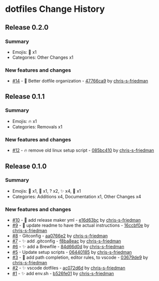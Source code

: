 # dotfiles Change History

## Release 0.2.0

### Summary

- Emojis: 🚚 x1
- Categories: Other Changes x1

### New features and changes

- [#14](https://github.com/chris-s-friedman/dotfiles/pull/14) - 🚚 Better dotfile organization - [47766ca9](https://github.com/chris-s-friedman/dotfiles/commit/47766ca92d3f10bd65fcefe4749de473c7a56e32) by [chris-s-friedman](https://github.com/chris-s-friedman)


## Release 0.1.1

### Summary

- Emojis: 🔥 x1
- Categories: Removals x1

### New features and changes

- [#12](https://github.com/chris-s-friedman/dotfiles/pull/12) - 🔥 remove old linux setup script - [085bc410](https://github.com/chris-s-friedman/dotfiles/commit/085bc410d92bc50f397c18a32e04d0312ea07787) by [chris-s-friedman](https://github.com/chris-s-friedman)


## Release 0.1.0

### Summary

- Emojis: 🔧 x1, 📝 x1, ? x2, ✨ x4, 🎨 x1
- Categories: Additions x4, Documentation x1, Other Changes x4

### New features and changes

- [#10](https://github.com/chris-s-friedman/dotfiles/pull/10) - 🔧 add release maker yml - [e16d63bc](https://github.com/chris-s-friedman/dotfiles/commit/e16d63bc68a78e1873aac386015c54ded79a6880) by [chris-s-friedman](https://github.com/chris-s-friedman)
- [#9](https://github.com/chris-s-friedman/dotfiles/pull/9) - 📝 update readme to have the actual instructions - [16ccbf0e](https://github.com/chris-s-friedman/dotfiles/commit/16ccbf0ec1b257c03c74c60474f45530183ab8a3) by [chris-s-friedman](https://github.com/chris-s-friedman)
- [#8](https://github.com/chris-s-friedman/dotfiles/pull/8) -  Gitconfig - [aa0766e2](https://github.com/chris-s-friedman/dotfiles/commit/aa0766e21cfa9442b3e7b084b3da4cf32e281980) by [chris-s-friedman](https://github.com/chris-s-friedman)
- [#7](https://github.com/chris-s-friedman/dotfiles/pull/7) - ✨ add .gitconfig - [f8ba8eac](https://github.com/chris-s-friedman/dotfiles/commit/f8ba8eacb6e252ef9e521c7b932cc554d899aab6) by [chris-s-friedman](https://github.com/chris-s-friedman)
- [#6](https://github.com/chris-s-friedman/dotfiles/pull/6) - ✨ add a Brewfile - [84d66d0d](https://github.com/chris-s-friedman/dotfiles/commit/84d66d0db7ac8b18e739715a13e166c73188440e) by [chris-s-friedman](https://github.com/chris-s-friedman)
- [#5](https://github.com/chris-s-friedman/dotfiles/pull/5) -  Update setup scripts - [06440185](https://github.com/chris-s-friedman/dotfiles/commit/06440185b1cdff53b8762356d02c516bb8bc57e6) by [chris-s-friedman](https://github.com/chris-s-friedman)
- [#3](https://github.com/chris-s-friedman/dotfiles/pull/3) - 🎨 add path completion, editor rules, to vscode - [03679de9](https://github.com/chris-s-friedman/dotfiles/commit/03679de9d536f4e94635c561412260aa17a28f36) by [chris-s-friedman](https://github.com/chris-s-friedman)
- [#2](https://github.com/chris-s-friedman/dotfiles/pull/2) - ✨ vscode dotfiles - [ac072d6d](https://github.com/chris-s-friedman/dotfiles/commit/ac072d6dda1ad4db1908742e5ab1cc68e5df76b5) by [chris-s-friedman](https://github.com/chris-s-friedman)
- [#1](https://github.com/chris-s-friedman/dotfiles/pull/1) - ✨ add env.sh - [b526fe01](https://github.com/chris-s-friedman/dotfiles/commit/b526fe010f09233c9e295839244e5cc8c7ad2a31) by [chris-s-friedman](https://github.com/chris-s-friedman)
